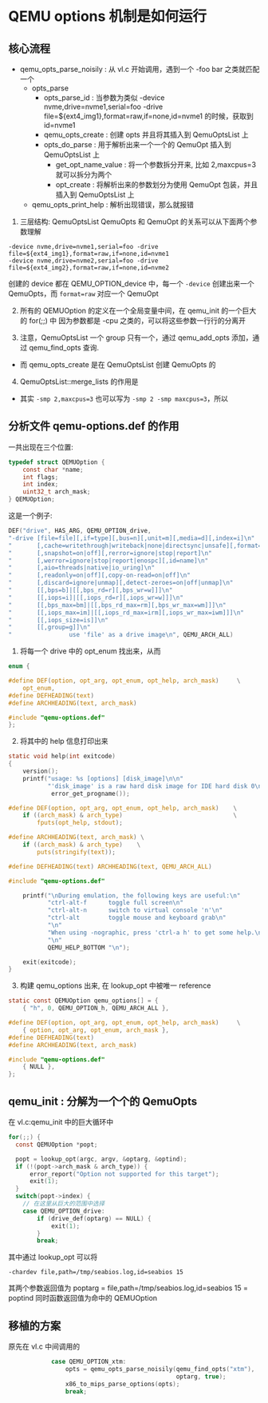 # QEMU options 机制是如何运行

## 核心流程
- qemu_opts_parse_noisily : 从 vl.c 开始调用，遇到一个 -foo bar 之类就匹配一个
  - opts_parse
    - opts_parse_id : 当参数为类似 -device nvme,drive=nvme1,serial=foo -drive file=${ext4_img1},format=raw,if=none,id=nvme1 的时候，获取到 id=nvme1
    - qemu_opts_create : 创建 opts 并且将其插入到 QemuOptsList 上
    - opts_do_parse : 用于解析出来一个一个的 QemuOpt 插入到 QemuOptsList 上
      - get_opt_name_value : 将一个参数拆分开来, 比如 2,maxcpus=3 就可以拆分为两个
      - opt_create : 将解析出来的参数划分为使用 QemuOpt 包装，并且插入到 QemuOptsList 上
  - qemu_opts_print_help : 解析出现错误，那么就报错

1. 三层结构: QemuOptsList QemuOpts 和 QemuOpt 的关系可以从下面两个参数理解
```
-device nvme,drive=nvme1,serial=foo -drive file=${ext4_img1},format=raw,if=none,id=nvme1 
-device nvme,drive=nvme2,serial=foo -drive file=${ext4_img2},format=raw,if=none,id=nvme2 
```
创建的 device 都在 QEMU_OPTION_device 中，每一个 `-device` 创建出来一个 QemuOpts，而 `format=raw` 对应一个 QemuOpt

2. 所有的 QEMUOption 的定义在一个全局变量中间，在 qemu_init 的一个巨大的 for(;;) 中 因为参数都是 -cpu 之类的，可以将这些参数一行行的分离开

3. 注意，QemuOptsList 一个 group 只有一个，通过 qemu_add_opts 添加，通过 qemu_find_opts 查询.
  - 而 qemu_opts_create 是在 QemuOptsList 创建 QemuOpts 的

4. QemuOptsList::merge_lists 的作用是
  - 其实 `-smp 2,maxcpus=3` 也可以写为 `-smp 2 -smp maxcpus=3`，所以

## 分析文件 qemu-options.def 的作用
一共出现在三个位置:

```c
typedef struct QEMUOption {
    const char *name;
    int flags;
    int index;
    uint32_t arch_mask;
} QEMUOption;
```

这是一个例子:
```c
DEF("drive", HAS_ARG, QEMU_OPTION_drive,
"-drive [file=file][,if=type][,bus=n][,unit=m][,media=d][,index=i]\n"
"       [,cache=writethrough|writeback|none|directsync|unsafe][,format=f]\n"
"       [,snapshot=on|off][,rerror=ignore|stop|report]\n"
"       [,werror=ignore|stop|report|enospc][,id=name]\n"
"       [,aio=threads|native|io_uring]\n"
"       [,readonly=on|off][,copy-on-read=on|off]\n"
"       [,discard=ignore|unmap][,detect-zeroes=on|off|unmap]\n"
"       [[,bps=b]|[[,bps_rd=r][,bps_wr=w]]]\n"
"       [[,iops=i]|[[,iops_rd=r][,iops_wr=w]]]\n"
"       [[,bps_max=bm]|[[,bps_rd_max=rm][,bps_wr_max=wm]]]\n"
"       [[,iops_max=im]|[[,iops_rd_max=irm][,iops_wr_max=iwm]]]\n"
"       [[,iops_size=is]]\n"
"       [[,group=g]]\n"
"                use 'file' as a drive image\n", QEMU_ARCH_ALL)
```

1. 将每一个 drive 中的 opt_enum 找出来，从而
```c
enum {

#define DEF(option, opt_arg, opt_enum, opt_help, arch_mask)     \
    opt_enum,
#define DEFHEADING(text)
#define ARCHHEADING(text, arch_mask)

#include "qemu-options.def"
};
```

2. 将其中的 help 信息打印出来
```c
static void help(int exitcode)
{
    version();
    printf("usage: %s [options] [disk_image]\n\n"
           "'disk_image' is a raw hard disk image for IDE hard disk 0\n\n",
            error_get_progname());

#define DEF(option, opt_arg, opt_enum, opt_help, arch_mask)    \
    if ((arch_mask) & arch_type)                               \
        fputs(opt_help, stdout);

#define ARCHHEADING(text, arch_mask) \
    if ((arch_mask) & arch_type)    \
        puts(stringify(text));

#define DEFHEADING(text) ARCHHEADING(text, QEMU_ARCH_ALL)

#include "qemu-options.def"

    printf("\nDuring emulation, the following keys are useful:\n"
           "ctrl-alt-f      toggle full screen\n"
           "ctrl-alt-n      switch to virtual console 'n'\n"
           "ctrl-alt        toggle mouse and keyboard grab\n"
           "\n"
           "When using -nographic, press 'ctrl-a h' to get some help.\n"
           "\n"
           QEMU_HELP_BOTTOM "\n");

    exit(exitcode);
}
```

3. 构建 qemu_options 出来, 在 lookup_opt 中被唯一 reference
```c
static const QEMUOption qemu_options[] = {
    { "h", 0, QEMU_OPTION_h, QEMU_ARCH_ALL },

#define DEF(option, opt_arg, opt_enum, opt_help, arch_mask)     \
    { option, opt_arg, opt_enum, arch_mask },
#define DEFHEADING(text)
#define ARCHHEADING(text, arch_mask)

#include "qemu-options.def"
    { NULL },
};
```

## qemu_init : 分解为一个个的 QemuOpts
在 vl.c:qemu_init 中的巨大循环中
```c
for(;;) {
  const QEMUOption *popt;

  popt = lookup_opt(argc, argv, &optarg, &optind);
  if (!(popt->arch_mask & arch_type)) {
      error_report("Option not supported for this target");
      exit(1);
  }
  switch(popt->index) {
    // 在这里从巨大的范围中选择
    case QEMU_OPTION_drive:
        if (drive_def(optarg) == NULL) {
            exit(1);
        }
        break;
```

其中通过 lookup_opt 可以将
```
-chardev file,path=/tmp/seabios.log,id=seabios 15
```
其两个参数返回值为
poptarg = file,path=/tmp/seabios.log,id=seabios
15 = poptind 
同时函数返回值为命中的 QEMUOption

## 移植的方案

原先在 vl.c 中间调用的
```c
            case QEMU_OPTION_xtm:
                opts = qemu_opts_parse_noisily(qemu_find_opts("xtm"),
                                               optarg, true);
                x86_to_mips_parse_options(opts);
                break;
```
